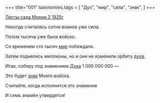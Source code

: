 +++
title="001"
taxonomies.tags = [
 "Дух",
 "мир",
 "сила",
 "знак",
]
+++

[Листы сада Мории 2 1925г](/agni/1925)

Некогда считалась сотня воинов уже сила.   

Потом тысяча уже была войско.   

Со временем сто тысяч [мир](/tags/мир) побеждали.   

Затем поднялись миллионы, но и они не изменили орбиту [духа](/tags/Дух).   

Итак, соберу под знамением [Духа](/tags/Дух) 1 000 000 000 —   

Это будет [знак](/tags/знак) Моего войска.   

Считайте, когда исполнится это знамение   

И семь знамён утвердятся!   

